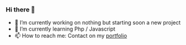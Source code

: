 ### Hi there 👋

- 🔭 I’m currently working on nothing but starting soon a new project
- 🌱 I’m currently learning Php / Javascript
- 📫 How to reach me: Contact on my [portfolio](https://a-piron.fr)
